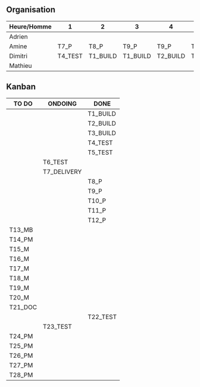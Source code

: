 ## Organisation

| Heure/Homme   | 1 | 2 | 3 | 4 | 5 | 6 | 7 | 8 | 9 | 10 | 11 | 12 | 13 | 14 |
| ------------- |---|---|---|---|---|---|---|---|---|----|----|----|----|----|
|  	Adrien	    |   |   |   |   |   |   |   |   |   |    |    |    |    |    |
|   Amine       |  T7_P | T8_P  | T9_P  | T9_P  | T10_P   | T10_P | T11_P  |  T21_TEST |  T21_TEST  | T22_TEST  | T22_TEST   | T22_TEST |  |  |
|   Dimitri     | T4_TEST  | T1_BUILD  | T1_BUILD  | T2_BUILD  | T3_BUILD  | T3_BUILD  | T3_BUILD  | T5_TEST  | T5_TEST  | T6_TEST   | T7_DELIVERY |  T7_DELIVERY  |    |    |
|   Mathieu     |   |   |   |   |   |   |   |   |   |    |    |    |    |    |

## Kanban

|  TO DO  | ONDOING | DONE | 
| ------- | ------- | ---- |
|  | | T1_BUILD |
|  | | T2_BUILD|
|  | | T3_BUILD|
|  | |T4_TEST |
|  | |T5_TEST |
|  |T6_TEST | |
|  |T7_DELIVERY | |
|  | |T8_P |
|  | |T9_P |
|  | |T10_P |
|  | | T11_P|
|  | | T12_P |
| T13_MB | | |
| T14_PM | | |
| T15_M | | |
| T16_M | | |
| T17_M | | |
| T18_M | | |
| T19_M | | |
| T20_M | | |
| T21_DOC | | |
|  | |T22_TEST |
|  |T23_TEST | |
| T24_PM | | |
| T25_PM | | |
| T26_PM | | |
| T27_PM | | |
| T28_PM | | |


 
    
 
 
 
 
 
 
 
